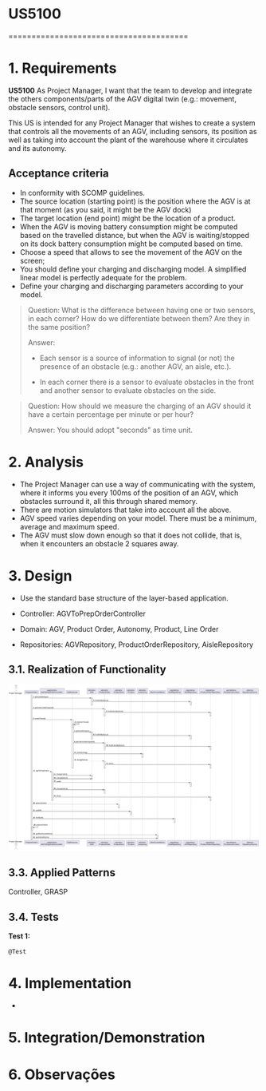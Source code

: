# US5100
=======================================

# 1. Requirements

**US5100** As Project Manager, I want that the team to develop and integrate the others components/parts of the AGV digital twin (e.g.: movement, obstacle sensors, control unit).

This US is intended for any Project Manager that wishes to create a system that controls all the movements of an AGV, including sensors, its position as well as taking into account
the plant of the warehouse where it circulates and its autonomy.


## Acceptance criteria
* In conformity with SCOMP guidelines.
* The source location (starting point) is the position where the AGV is at that moment (as you said, it might be the AGV dock)
* The target location (end point) might be the location of a product.
* When the AGV is moving battery consumption might be computed based on the travelled distance, but when the AGV is waiting/stopped 
on its dock battery consumption might be computed based on time.
* Choose a speed that allows to see the movement of the AGV on the screen;
* You should define your charging and discharging model. A simplified linear model is perfectly adequate for the problem.
* Define your charging and discharging parameters according to your model.

> Question: What is the difference between having one or two sensors, in each corner? How do we differentiate between them? Are they in the same position?
>
> Answer: 
> - Each sensor is a source of information to signal (or not) the presence of an obstacle (e.g.: another AGV, an aisle, etc.).
>
> - In each corner there is a sensor to evaluate obstacles in the front and another sensor  to evaluate obstacles on the side.


> Question: How should we measure the charging of an AGV should it have a certain percentage per minute or per hour?
>
> Answer: You should adopt "seconds" as time unit.


# 2. Analysis
- The Project Manager can use a way of communicating with the system, where it informs you every 100ms of the position of an AGV, which obstacles surround it, all this through shared memory.
- There are motion simulators that take into account all the above.
- AGV speed varies depending on your model. There must be a minimum, average and maximum speed.
- The AGV must slow down enough so that it does not collide, that is, when it encounters an obstacle 2 squares away.

# 3. Design
* Use the standard base structure of the layer-based application.

* Controller: AGVToPrepOrderController
* Domain: AGV, Product Order, Autonomy, Product, Line Order
* Repositories: AGVRepository, ProductOrderRepository, AisleRepository

## 3.1. Realization of Functionality

![US5100_SD](US5100_SD.svg)

## 3.3. Applied Patterns

Controller, GRASP

## 3.4. Tests

**Test 1:** 

    @Test
    

# 4. Implementation

* 


# 5. Integration/Demonstration

   

# 6. Observações



